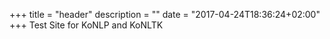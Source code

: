 +++
title = "header"
description = ""
date = "2017-04-24T18:36:24+02:00"
+++
Test Site for KoNLP and KoNLTK 
